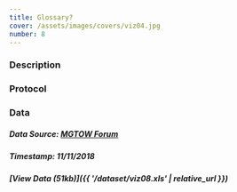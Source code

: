 ```yaml
---
title: Glossary?
cover: /assets/images/covers/viz04.jpg
number: 8
---
```

### Description



### Protocol


### Data
##### Data Source: [MGTOW Forum](https://www.mgtow.com/forums/)
##### Timestamp: 11/11/2018
##### [View Data (51kb)]({{ '/dataset/viz08.xls' | relative_url }})
